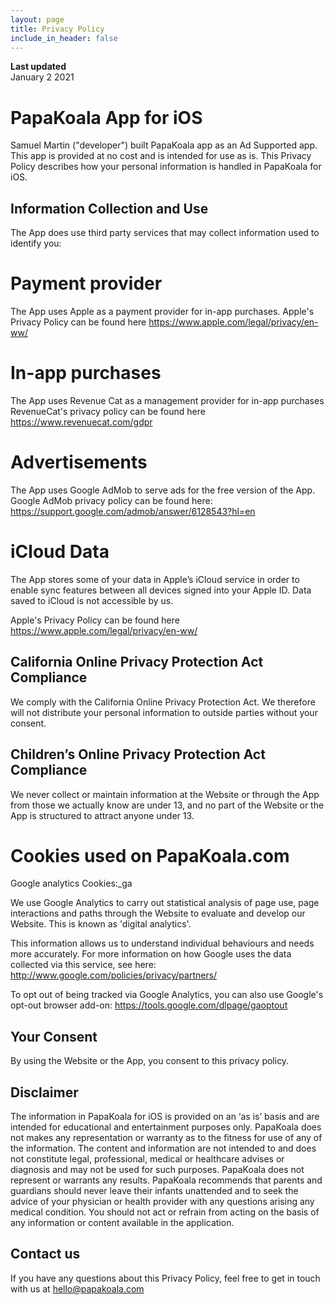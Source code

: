 ```yaml
---
layout: page
title: Privacy Policy
include_in_header: false
---
```


**Last updated**  
January 2 2021

# PapaKoala App for iOS
Samuel Martin ("developer") built PapaKoala app as an Ad Supported app. This app is provided at no cost and is intended for use as is.  This Privacy Policy describes how your personal information is handled in PapaKoala for iOS.

## Information Collection and Use

The App does use third party services that may collect information used to identify you:

# Payment provider

The App uses Apple as a payment provider for in-app purchases.
Apple's Privacy Policy can be found here   https://www.apple.com/legal/privacy/en-ww/

# In-app purchases 

The App uses Revenue Cat as a management provider for in-app purchases
RevenueCat's privacy policy can be found here https://www.revenuecat.com/gdpr 

# Advertisements
The App uses Google AdMob to serve ads for the free version of the App.  
Google AdMob privacy policy can be found here: https://support.google.com/admob/answer/6128543?hl=en

# iCloud Data
The App stores some of your data in Apple’s iCloud service in order to enable sync features between all devices signed into your Apple ID. Data saved to iCloud is not accessible by us. 

Apple's Privacy Policy can be found here https://www.apple.com/legal/privacy/en-ww/

## California Online Privacy Protection Act Compliance
We comply with the California Online Privacy Protection Act. We therefore will not distribute your personal information to outside parties without your consent.

## Children’s Online Privacy Protection Act Compliance
We never collect or maintain information at the Website or through the App from those we actually know are under 13, and no part of the Website or the App is structured to attract anyone under 13.

# Cookies used on PapaKoala.com
Google analytics
Cookies:_ga

We use Google Analytics to carry out statistical analysis of page use, page interactions and paths through the Website to evaluate and develop our Website. This is known as 'digital analytics'. 

This information allows us to understand individual behaviours and needs more accurately. For more information on how Google uses the data collected via this service, see here: http://www.google.com/policies/privacy/partners/

To opt out of being tracked via Google Analytics, you can also use Google's opt-out browser add-on: https://tools.google.com/dlpage/gaoptout

## Your Consent
By using the Website or the App, you consent to this privacy policy.

## Disclaimer
The information in PapaKoala for iOS is provided on an ‘as is’ basis and are intended for educational and entertainment purposes only. PapaKoala does not makes any representation or warranty as to the fitness for use of any of the information. The content and information are not intended to and does not constitute legal, professional, medical or healthcare advises or diagnosis and may not be used for such purposes. PapaKoala does not represent or warrants any results. PapaKoala recommends that parents and guardians should never leave their infants unattended and to seek the advice of your physician or health provider with any questions arising any medical condition. You should not act or refrain from acting on the basis of any information or content available in the application.

## Contact us
If you have any questions about this Privacy Policy, feel free to get in touch with us at hello@papakoala.com 


